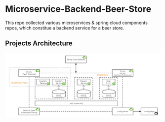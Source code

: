 # Microservice-Backend-Beer-Store
This repo collected various microservices &amp; spring cloud components repos, which constitue a backend service for a beer store.



## Projects Architecture

![architechture](architecture.png)
